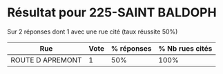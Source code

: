 # Résultat pour 225-SAINT BALDOPH

Sur 2 réponses dont 1 avec une rue cité (taux réussite 50%)

| Rue | Vote | % réponses | % Nb rues cités|
|-----|------|------------|----------------|
| ROUTE D APREMONT | 1 | 50% | 100%|
